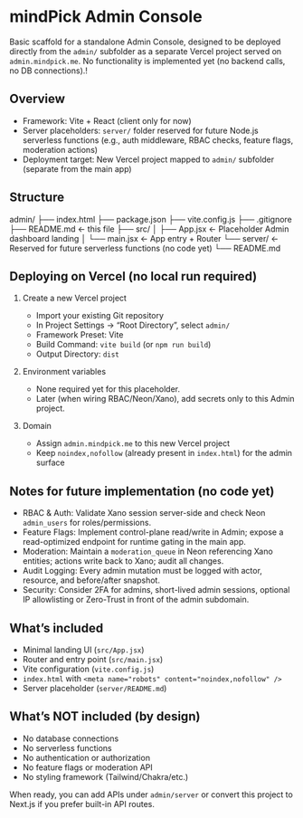 # mindPick Admin Console

Basic scaffold for a standalone Admin Console, designed to be deployed directly from the `admin/` subfolder as a separate Vercel project served on `admin.mindpick.me`. No functionality is implemented yet (no backend calls, no DB connections).!

## Overview

- Framework: Vite + React (client only for now)
- Server placeholders: `server/` folder reserved for future Node.js serverless functions (e.g., auth middleware, RBAC checks, feature flags, moderation actions)
- Deployment target: New Vercel project mapped to `admin/` subfolder (separate from the main app)

## Structure

admin/
├── index.html
├── package.json
├── vite.config.js
├── .gitignore
├── README.md ← this file
├── src/
│   ├── App.jsx        ← Placeholder Admin dashboard landing
│   └── main.jsx       ← App entry + Router
└── server/            ← Reserved for future serverless functions (no code yet)
    └── README.md

## Deploying on Vercel (no local run required)

1) Create a new Vercel project
   - Import your existing Git repository
   - In Project Settings → “Root Directory”, select `admin/`
   - Framework Preset: Vite
   - Build Command: `vite build` (or `npm run build`)
   - Output Directory: `dist`

2) Environment variables
   - None required yet for this placeholder.
   - Later (when wiring RBAC/Neon/Xano), add secrets only to this Admin project.

3) Domain
   - Assign `admin.mindpick.me` to this new Vercel project
   - Keep `noindex,nofollow` (already present in `index.html`) for the admin surface

## Notes for future implementation (no code yet)
- RBAC & Auth: Validate Xano session server-side and check Neon `admin_users` for roles/permissions.
- Feature Flags: Implement control-plane read/write in Admin; expose a read-optimized endpoint for runtime gating in the main app.
- Moderation: Maintain a `moderation_queue` in Neon referencing Xano entities; actions write back to Xano; audit all changes.
- Audit Logging: Every admin mutation must be logged with actor, resource, and before/after snapshot.
- Security: Consider 2FA for admins, short-lived admin sessions, optional IP allowlisting or Zero-Trust in front of the admin subdomain.

## What’s included
- Minimal landing UI (`src/App.jsx`)
- Router and entry point (`src/main.jsx`)
- Vite configuration (`vite.config.js`)
- `index.html` with `<meta name="robots" content="noindex,nofollow" />`
- Server placeholder (`server/README.md`)

## What’s NOT included (by design)
- No database connections
- No serverless functions
- No authentication or authorization
- No feature flags or moderation API
- No styling framework (Tailwind/Chakra/etc.)

When ready, you can add APIs under `admin/server` or convert this project to Next.js if you prefer built-in API routes.
